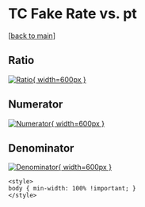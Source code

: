 # TC Fake Rate vs. pt

[[back to main](./)]



## Ratio

[![Ratio](../mtv/var/TC_fakerate_pt.png){ width=600px }](../mtv/var/TC_fakerate_pt.pdf)

## Numerator

[![Numerator](../mtv/num/TC_fakerate_pt_num0.png){ width=600px }](../mtv/num/TC_fakerate_pt_num0.pdf)

## Denominator

[![Denominator](../mtv/den/TC_fakerate_pt_den.png){ width=600px }](../mtv/den/TC_fakerate_pt_den.pdf)


``` {=html}
<style>
body { min-width: 100% !important; }
</style>
```
